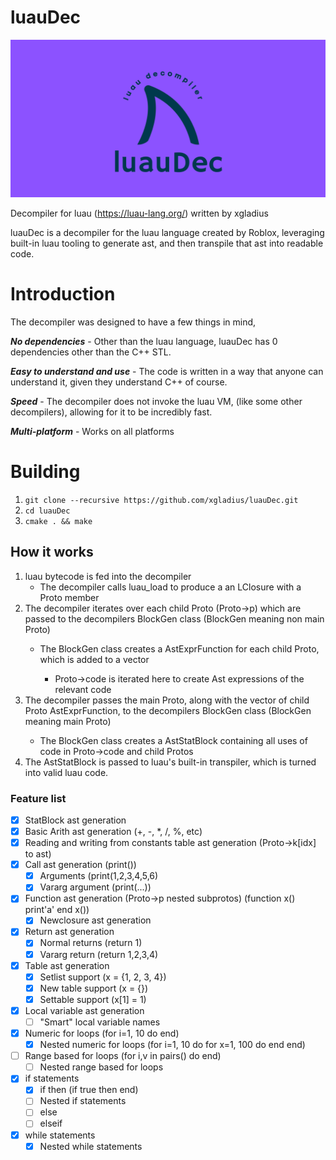 # luauDec

![luauDec logo](luauDec.png)

Decompiler for luau (https://luau-lang.org/) written by xgladius

luauDec is a decompiler for the luau language created by Roblox, leveraging built-in luau tooling to generate ast, and then transpile that ast into readable code.

# Introduction

The decompiler was designed to have a few things in mind,

***No dependencies*** - Other than the luau language, luauDec has 0 dependencies other than the C++ STL.

***Easy to understand and use*** - The code is written in a way that anyone can understand it, given they understand C++ of course.

***Speed*** - The decompiler does not invoke the luau VM, (like some other decompilers), allowing for it to be incredibly fast.

***Multi-platform*** - Works on all platforms

# Building

1. `git clone --recursive https://github.com/xgladius/luauDec.git`
2. `cd luauDec`
3. `cmake . && make`

## How it works

1. luau bytecode is fed into the decompiler
   - The decompiler calls luau_load to produce a an LClosure with a Proto member
2. The decompiler iterates over each child Proto (Proto->p) which are passed to the decompilers BlockGen<false> class (BlockGen<false> meaning non main Proto)
   - The BlockGen<false> class creates a AstExprFunction for each child Proto, which is added to a vector
     - Proto->code is iterated here to create Ast expressions of the relevant code
3. The decompiler passes the main Proto, along with the vector of child Proto AstExprFunction, to the decompilers BlockGen<true> class (BlockGen<true> meaning main Proto)
   - The BlockGen<true> class creates a AstStatBlock containing all uses of code in Proto->code and child Protos
4. The AstStatBlock is passed to luau's built-in transpiler, which is turned into valid luau code.
 
### Feature list

- [x] StatBlock ast generation
- [x] Basic Arith ast generation (+, -, *, /, %, etc)
- [x] Reading and writing from constants table ast generation (Proto->k[idx] to ast)
- [x] Call ast generation (print())
  - [x] Arguments (print(1,2,3,4,5,6)
  - [x] Vararg argument (print(...))
- [x] Function ast generation (Proto->p nested subprotos) (function x() print'a' end x())
  - [x] Newclosure ast generation
- [x] Return ast generation
  - [x] Normal returns (return 1)
  - [x] Vararg return (return 1,2,3,4)
- [x] Table ast generation
  - [x] Setlist support (x = {1, 2, 3, 4})
  - [x] New table support (x = {})
  - [x] Settable support (x[1] = 1)
- [x] Local variable ast generation
  - [ ] "Smart" local variable names
- [x] Numeric for loops (for i=1, 10 do end)
  - [x] Nested numeric for loops (for i=1, 10 do for x=1, 100 do end end)
- [ ] Range based for loops (for i,v in pairs() do end)
  - [ ] Nested range based for loops
- [x] if statements
  - [x] if then (if true then end)
  - [ ] Nested if statements
  - [ ] else
  - [ ] elseif
- [x] while statements
  - [x] Nested while statements
